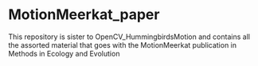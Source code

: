 # MotionMeerkat_paper
This repository is sister to OpenCV_HummingbirdsMotion and contains all the assorted material that goes with the MotionMeerkat publication in Methods in Ecology and Evolution
